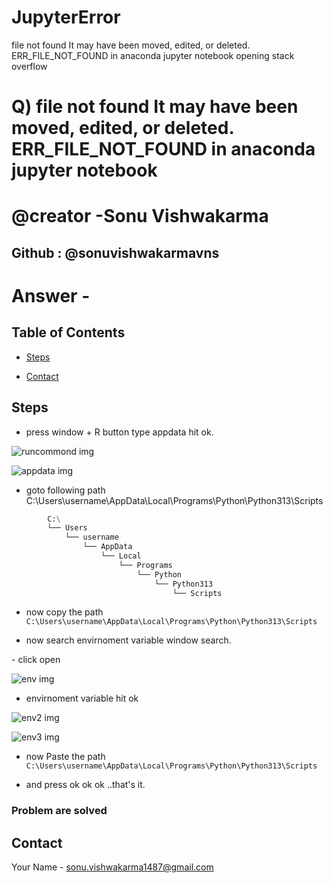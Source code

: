 # JupyterError
file not found It may have been moved, edited, or deleted. ERR_FILE_NOT_FOUND in anaconda jupyter notebook opening stack overflow

#  Q) file not found It may have been moved, edited, or deleted. ERR_FILE_NOT_FOUND in anaconda jupyter notebook


# @creator -Sonu Vishwakarma
## Github : @sonuvishwakarmavns

# Answer -

## Table of Contents
- [Steps](#steps)

- [Contact](#contact)


## Steps

- press window + R button type  appdata hit ok.

![runcommond img](https://github.com/sonuvishwakarmavns/JupyterError/blob/main/cmd.png)

![appdata img](https://github.com/sonuvishwakarmavns/JupyterError/blob/main/appdata.png)

- goto following path C:\Users\username\AppData\Local\Programs\Python\Python313\Scripts

```python
        C:\
        └── Users
            └── username
                └── AppData
                    └── Local
                        └── Programs
                            └── Python
                                └── Python313
                                    └── Scripts

```

- now copy the path  ```C:\Users\username\AppData\Local\Programs\Python\Python313\Scripts```

- now search envirnoment variable window search.
<p align="left"> 
- click open

![env img](https://github.com/sonuvishwakarmavns/JupyterError/blob/main/env.png)
- envirnoment variable hit ok
  
![env2 img](https://github.com/sonuvishwakarmavns/JupyterError/blob/main/env2.png)

![env3 img](https://github.com/sonuvishwakarmavns/JupyterError/blob/main/env3.png)
</p>



- now Paste the path  ```C:\Users\username\AppData\Local\Programs\Python\Python313\Scripts```

- and press ok ok ok ..that's it.

### Problem are solved









## Contact
Your Name - [sonu.vishwakarma1487@gmail.com](mailto:email@example.com)
